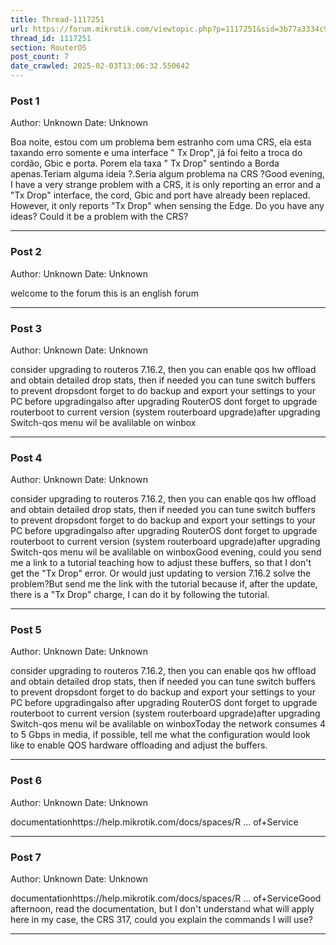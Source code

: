 ```yaml
---
title: Thread-1117251
url: https://forum.mikrotik.com/viewtopic.php?p=1117251&sid=3b77a3334c914448dbbc02bfdff4c3aa#p1117251
thread_id: 1117251
section: RouterOS
post_count: 7
date_crawled: 2025-02-03T13:06:32.550642
---
```


### Post 1
Author: Unknown
Date: Unknown

Boa noite, estou com um problema bem estranho com uma CRS, ela esta taxando erro somente e uma interface " Tx Drop", já foi feito a troca do cordão, Gbic e porta. Porem ela taxa " Tx Drop" sentindo a Borda apenas.Teriam alguma ideia ?.Seria algum problema na CRS ?Good evening, I have a very strange problem with a CRS, it is only reporting an error and a "Tx Drop" interface, the cord, Gbic and port have already been replaced. However, it only reports "Tx Drop" when sensing the Edge. Do you have any ideas? Could it be a problem with the CRS?

---
### Post 2
Author: Unknown
Date: Unknown

welcome to the forum this is an english forum

---
### Post 3
Author: Unknown
Date: Unknown

consider upgrading to routeros 7.16.2, then you can enable qos hw offload and obtain detailed drop stats, then if needed you can tune switch buffers to prevent dropsdont forget to do backup and export your settings to your PC before upgradingalso after upgrading RouterOS dont forget to upgrade routerboot to current version (system routerboard upgrade)after upgrading Switch-qos menu wil be avalilable on winbox

---
### Post 4
Author: Unknown
Date: Unknown

consider upgrading to routeros 7.16.2, then you can enable qos hw offload and obtain detailed drop stats, then if needed you can tune switch buffers to prevent dropsdont forget to do backup and export your settings to your PC before upgradingalso after upgrading RouterOS dont forget to upgrade routerboot to current version (system routerboard upgrade)after upgrading Switch-qos menu wil be avalilable on winboxGood evening, could you send me a link to a tutorial teaching how to adjust these buffers, so that I don't get the "Tx Drop" error. Or would just updating to version 7.16.2 solve the problem?But send me the link with the tutorial because if, after the update, there is a "Tx Drop" charge, I can do it by following the tutorial.

---
### Post 5
Author: Unknown
Date: Unknown

consider upgrading to routeros 7.16.2, then you can enable qos hw offload and obtain detailed drop stats, then if needed you can tune switch buffers to prevent dropsdont forget to do backup and export your settings to your PC before upgradingalso after upgrading RouterOS dont forget to upgrade routerboot to current version (system routerboard upgrade)after upgrading Switch-qos menu wil be avalilable on winboxToday the network consumes 4 to 5 Gbps in media, if possible, tell me what the configuration would look like to enable QOS hardware offloading and adjust the buffers.

---
### Post 6
Author: Unknown
Date: Unknown

documentationhttps://help.mikrotik.com/docs/spaces/R ... of+Service

---
### Post 7
Author: Unknown
Date: Unknown

documentationhttps://help.mikrotik.com/docs/spaces/R ... of+ServiceGood afternoon, read the documentation, but I don't understand what will apply here in my case, the CRS 317, could you explain the commands I will use?

---

